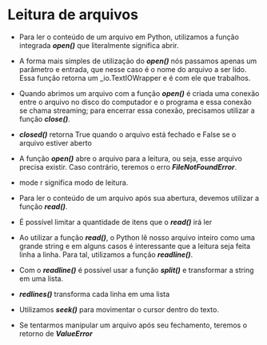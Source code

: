 # Leitura de arquivos

- Para ler o conteúdo de um arquivo em Python, utilizamos a função integrada ***open()*** que literalmente significa abrir.

- A forma mais simples de utilização do ***open()*** nós passamos apenas um parâmetro e entrada, que nesse caso é o nome do arquivo a ser lido.
Essa função retorna um _io.TextIOWrapper e é com ele que trabalhos.

- Quando abrimos um arquivo com a função ***open()*** é criada uma conexão entre o arquivo no disco do computador e o programa e essa conexão se
chama streaming; para encerrar essa conexão, precisamos utilizar a função ***close()***.

- ***closed()*** retorna True quando o arquivo está fechado e False se o arquivo estiver aberto

- A função ***open()*** abre o arquivo para a leitura, ou seja, esse arquivo precisa existir. Caso contrário, teremos o erro ***FileNotFoundError***.

- mode r significa modo de leitura.

- Para ler o conteúdo de um arquivo após sua abertura, devemos utilizar a função ***read()***.

- É possível limitar a quantidade de itens que o ***read()*** irá ler

- Ao utilizar a função ***read()***, o Python lê nosso arquivo inteiro como uma grande string e em alguns casos é interessante que a leitura
seja feita linha a linha. Para tal, utilizamos a função ***readline()***.

- Com o ***readline()*** é possível usar a função ***split()*** e transformar a string em uma lista.

- ***redlines()*** transforma cada linha em uma lista

- Utilizamos ***seek()*** para movimentar o cursor dentro do texto.

- Se tentarmos manipular um arquivo após seu fechamento, teremos o retorno de ***ValueError***